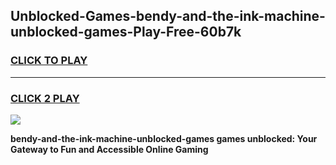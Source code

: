 
## Unblocked-Games-bendy-and-the-ink-machine-unblocked-games-Play-Free-60b7k
<h3>
<a href="https://premium76.site?title=bendy-and-the-ink-machine-unblocked-games&ref=18A">CLICK TO PLAY</a></h3>
<hr>

<h3>
<a href="https://premium76.site?title=bendy-and-the-ink-machine-unblocked-games&ref=18A">CLICK 2 PLAY</a>
  
</h3>

<a href="https://premium76.site?title=bendy-and-the-ink-machine-unblocked-games&ref=18A"><img src="https://clearcache.store/games.png"></a>


**bendy-and-the-ink-machine-unblocked-games games unblocked: Your Gateway to Fun and Accessible Online Gaming**

